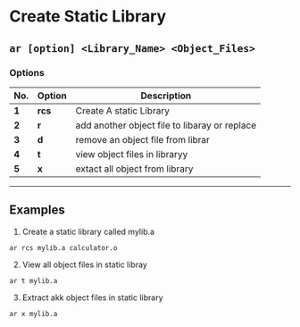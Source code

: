 # **Create Static Library**

## **```ar [option] <Library_Name> <Object_Files>```**

### **Options**

**No.**|**Option**|**Description**
-|-|-
**1**|**rcs**|Create A static Library
**2**|**r**|add another object file to libaray or replace
**3**|**d**|remove an object file from librar
**4**|**t**|view object files in libraryy
**5**|**x**|extact all object from library
---
## **Examples**

1. Create a static library called mylib.a
```
ar rcs mylib.a calculator.o
```

2. View all object files in static libray
```
ar t mylib.a
```

3. Extract akk object files in static library
```
ar x mylib.a
```